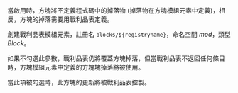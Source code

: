當啟用時，方塊將不定義程式碼中的掉落物 (掉落物在方塊模組元素中定義)，相反，方塊的掉落需要用戰利品表定義。

創建戰利品表模組元素，註冊名 `blocks/${registryname}`，命名空間 _mod_，類型 _Block_。

如果不勾選此參數，戰利品表仍將覆蓋方塊掉落，但當戰利品表不返回任何條目時，方塊模組元素中定義的方塊塊掉落將被使用。

當此項被勾選時，此方塊的更新將被戰利品表控製。